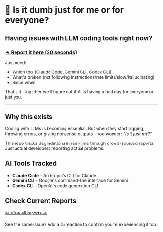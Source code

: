 # 🚨 Is it dumb just for me or for everyone?

## Having issues with LLM coding tools right now?

### [→ Report it here (30 seconds)](https://github.com/inmve/vibe-check/issues/new?assignees=&labels=degradation-report&projects=&template=degradation-report.md&title=%5BAI+TOOL%5D+quality+is+degraded)

Just need:
- Which tool (Claude Code, Gemini CLI, Codex CLI)
- What's broken (not following instructions/rate limits/slow/hallucinating)  
- Since when

That's it. Together we'll figure out if AI is having a bad day for everyone or just you.

---

## Why this exists

Coding with LLMs is becoming essential. But when they start lagging, throwing errors, or giving nonsense outputs - you wonder: *"Is it just me?"*

This repo tracks degradations in real-time through crowd-sourced reports. Just actual developers reporting actual problems.

## AI Tools Tracked

- **Claude Code** - Anthropic's CLI for Claude
- **Gemini CLI** - Google's command-line interface for Gemini
- **Codex CLI** - OpenAI's code generation CLI

## Check Current Reports

[📊 View all reports →](https://github.com/inmve/vibe-check/issues)

See the same issue? Add a 👍 reaction to confirm you're experiencing it too.
